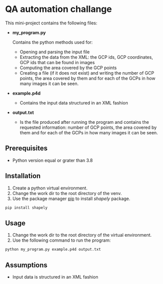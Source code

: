 # QA automation challange

This mini-project contains the following files:

- **my_program.py** 
  
  Contains the python methods used for:
  
     - Opening and parsing the input file
     - Extracting the data from the XML: the GCP ids, GCP coordinates, GCP ids that can be found in images
     - Computing the area covered by the GCP points
     - Creating a file (if it does not exist) and writing the number of GCP points, the area covered by them and for each of the GCPs in how many images it can be seen.


- **example.p4d**
  
  - Contains the input data structured in an XML fashion


- **output.txt**
  
  - Is the file produced after running the program and contains the requested information: number of GCP points, the area covered by them and for each of the GCPs in how many images it can be seen.
## Prerequisites
- Python version equal or grater than 3.8


## Installation

1. Create a python virtual environment.
2. Change the work dir to the root directory of the venv.
3. Use the package manager [pip](https://pip.pypa.io/en/stable/) to install _shapely_ package.

```bash
pip install shapely
```


## Usage
1. Change the work dir to the root directory of the virtual environment.
2. Use the following command to run the program:

```bash
python my_program.py example.p4d output.txt
```

## Assumptions
- Input data is structured in an XML fashion